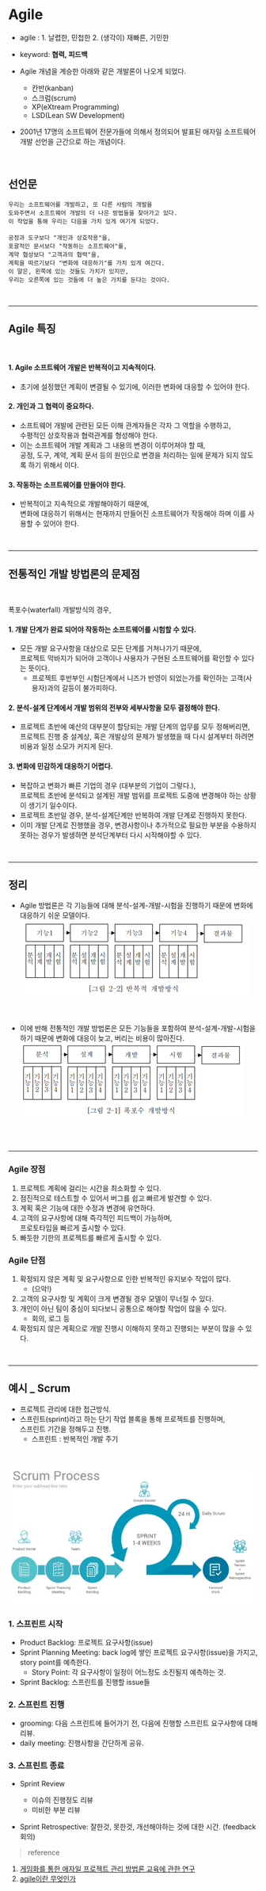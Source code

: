 # Agile

- agile : 1. 날렵한, 민첩한 2. (생각이) 재빠른, 기민한

- keyword: <b>협력, 피드백</b>

- Agile 개념을 계승한 아래와 같은 개발론이 나오게 되었다.
  - 칸반(kanban)
  - 스크럼(scrum)
  - XP(eXtream Programming)
  - LSD(Lean SW Development)

- 2001년 17명의 소프트웨어 전문가들에 의해서 정의되어 발표된 애자일 소프트웨어 개발 선언을 근간으로 하는 개념이다.

<br>

## 선언문

```
우리는 소프트웨어를 개발하고, 또 다른 사람의 개발을
도와주면서 소프트웨어 개발의 더 나은 방법들을 찾아가고 있다.
이 작업을 통해 우리는 다음을 가치 있게 여기게 되었다.

공정과 도구보다 "개인과 상호작용"을,
포괄적인 문서보다 "작동하는 소프트웨어"를,
계약 협상보다 "고객과의 협력"을,
계획을 따르기보다 "변화에 대응하기"를 가치 있게 여긴다.
이 말은, 왼쪽에 있는 것들도 가치가 있지만,
우리는 오른쪽에 있는 것들에 더 높은 가치를 둔다는 것이다.
```

<br>
<hr>

## Agile 특징
<br>

#### 1. Agile 소프트웨어 개발은 반복적이고 지속적이다.
- 초기에 설정했던 계획이 변결될 수 있기에, 이러한 변화에 대응할 수 있어야 한다.

#### 2. 개인과 그 협력이 중요하다.
- 소프트웨어 개발에 관련된 모든 이해 관계자들은 각자 그 역할을 수행하고,<br>
 수평적인 상호작용과 협력관계를 형성해야 한다.
- 이는 소프트웨어 개발 계획과 그 내용의 변경이 이루어져야 할 때, <br>
 공정, 도구, 계약, 계획 문서 등의 원인으로 변경을 처리하는 일에 문제가 되지 않도록 하기 위해서 이다.

#### 3. 작동하는 소프트웨어를 만들어야 한다.
- 반복적이고 지속적으로 개발해야하기 때문에, <br>
 변화에 대응하기 위해서는 현재까지 만들어진 소프트웨어가 작동해야 하며 이를 사용할 수 있어야 한다.

<br>
<hr>

## 전통적인 개발 방법론의 문제점

<br>

폭포수(waterfall) 개발방식의 경우,

#### 1. 개발 단계가 완료 되어야 작동하는 소프트웨어를 시험할 수 있다.
- 모든 개발 요구사항을 대상으로 모든 단계를 거쳐나가기 때문에, <br>
 프로젝트 막바지가 되어야 고객이나 사용자가 구현된 소프트웨어를 확인할 수 있다는 뜻이다.
  - 프로젝트 후반부인 시험단계에서 니즈가 반영이 되었는가를 확인하는 고객(사용자)과의 갈등이 불가피하다.

#### 2. 분석-설계 단계에서 개발 범위의 전부와 세부사항을 모두 결정해야 한다.
- 프로젝트 초반에 예산의 대부분이 할당되는 개발 단계의 업무를 모두 정해버리면, <br> 프로젝트 진행 중 설계상, 혹은 개발상의 문제가 발생했을 때 다시 설계부터 하려면 비용과 일정 소모가 커지게 된다.

#### 3. 변화에 민감하게 대응하기 어렵다.
- 복잡하고 변화가 빠른 기업의 경우 (대부분의 기업이 그렇다.), <br>
 프로젝트 초반에 분석되고 설계된 개발 범위를 프로젝트 도중에 변경해야 하는 상황이 생기기 일수이다.
- 프로젝트 초반일 경우, 분석-설계단계만 반복하여 개발 단계로 진행하지 못한다.
- 이미 개발 단계로 진행했을 경우, 변경사항이나 추가적으로 필요한 부분을 수용하지 못하는 경우가 발생하면 분석단계부터 다시 시작해야할 수 있다.

<br>
<hr>

## 정리

- Agile 방법론은 각 기능들에 대해 분석-설계-개발-시험을 진행하기 때문에 변화에 대응하기 쉬운 모델이다.<br>
![agile](./agile.PNG)
<br>

- 이에 반해 전통적인 개발 방법론은 모든 기능들을 포함하여 분석-설계-개발-시험을 하기 때문에 변화에 대응이 늦고, 버리는 비용이 많아진다. <br>
![waterfall](./waterfall.PNG)
<br>

<br>
<hr>

### Agile 장점

1. 프로젝트 계획에 걸리는 시간을 최소화할 수 있다.
2. 점진적으로 테스트할 수 있어서 버그를 쉽고 빠르게 발견할 수 있다.
3. 계획 혹은 기능에 대한 수정과 변경에 유연하다.
4. 고객의 요구사항에 대해 즉각적인 피드백이 가능하며, <br>
프로토타입을 빠르게 출시할 수 있다.
5. 빠듯한 기한의 프로젝트를 빠르게 출시할 수 있다.

### Agile 단점

1. 확정되지 않은 계획 및 요구사항으로 인한 반복적인 유지보수 작업이 많다.
    - (으악!)
2. 고객의 요구사항 및 계획이 크게 변경될 경우 모델이 무너질 수 있다.
3. 개인이 아닌 팀이 중심이 되다보니 공통으로 해야할 작업이 많을 수 있다.
      - 회의, 로그 등
4. 확정되지 않은 계획으로 개발 진행시 이해하지 못하고 진행되는 부분이 많을 수 있다.

<br>
<hr>


## 예시 _ Scrum

- 프로젝트 관리에 대한 접근방식.
- 스프린트(sprint)라고 하는 단기 작업 블록을 통해 프로젝트를 진행하며, <br> 스프린트 기간을 정해두고 진행.
  - 스프린트 : 반복적인 개발 주기

<br>

![Scrum](./scrum.PNG)
<br>

### 1. 스프린트 시작
- Product Backlog: 프로젝트 요구사항(issue)
- Sprint Planning Meeting: back log에 쌓인 프로젝트 요구사항(issue)을 가지고, story point를 예측한다.
    - Story Point: 각 요구사항이 일정이 어느정도 소진될지 예측하는 것.
- Sprint Backlog: 스프린트를 진행할 issue들

### 2. 스프린트 진행
- grooming: 다음 스프린트에 들어가기 전, 다음에 진행할 스프린트 요구사항에 대해 리뷰.
- daily meeting: 진행사항을 간단하게 공유.

### 3. 스프린트 종료
- Sprint Review
  - 이슈의 진행정도 리뷰
  - 미비한 부분 리뷰

- Sprint Retrospective: 잘한것, 못한것, 개선해야하는 것에 대한 시간. (feedback 회의)



> reference

1. [게임화를 통한 애자일 프로젝트 관리 방법론 교육에 관한 연구](http://www.riss.kr/search/detail/DetailView.do?p_mat_type=be54d9b8bc7cdb09&control_no=b988515a7a017137ffe0bdc3ef48d419&outLink=K)
2. [agile이란 무엇인가](https://velog.io/@katanazero86/%EC%95%A0%EC%9E%90%EC%9D%BCagile%EC%9D%B4%EB%9E%80-%EB%AC%B4%EC%97%87%EC%9D%B8%EA%B0%80)